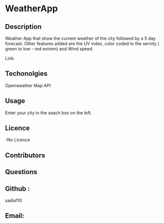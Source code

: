 # WeatherApp   

## Description 
Weather App that show the current weather of the city followed by a 5 day forecast. Other features added are the UV index, color coded to the servity ( green to low - red extrem) and Wind speed.  

Link: 

## Techonolgies  
Openweather Map API  

 
 ## Usage  
 Enter your city in the seach box on the left. 

 ## Licence 
-No Licence  
 ## Contributors  
## Questions 

## Github :  
sadia110
## Email:
